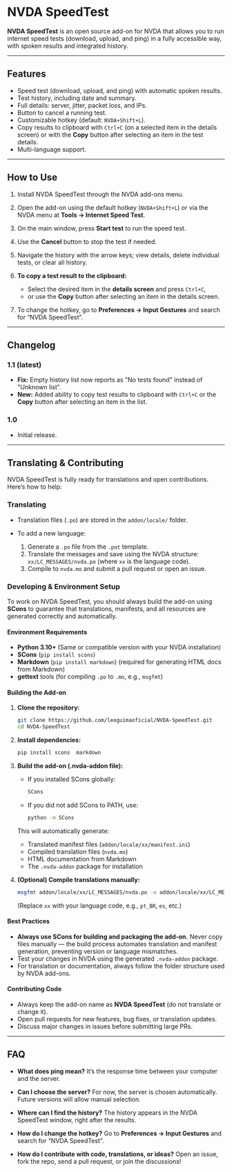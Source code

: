 # NVDA SpeedTest

**NVDA SpeedTest** is an open source add-on for NVDA that allows you to run internet speed tests (download, upload, and ping) in a fully accessible way, with spoken results and integrated history.

---

## Features

* Speed test (download, upload, and ping) with automatic spoken results.
* Test history, including date and summary.
* Full details: server, jitter, packet loss, and IPs.
* Button to cancel a running test.
* Customizable hotkey (default: `NVDA+Shift+L`).
* Copy results to clipboard with `Ctrl+C` (on a selected item in the details screen) or with the **Copy** button after selecting an item in the test details.
* Multi-language support.

---

## How to Use

1. Install NVDA SpeedTest through the NVDA add-ons menu.
2. Open the add-on using the default hotkey (`NVDA+Shift+L`) or via the NVDA menu at **Tools → Internet Speed Test**.
3. On the main window, press **Start test** to run the speed test.
4. Use the **Cancel** button to stop the test if needed.
5. Navigate the history with the arrow keys; view details, delete individual tests, or clear all history.
6. **To copy a test result to the clipboard:**

   * Select the desired item in the **details screen** and press `Ctrl+C`,
   * or use the **Copy** button after selecting an item in the details screen.
7. To change the hotkey, go to **Preferences → Input Gestures** and search for “NVDA SpeedTest”.

---

## Changelog

### 1.1 (latest)

* **Fix:** Empty history list now reports as "No tests found" instead of "Unknown list".
* **New:** Added ability to copy test results to clipboard with `Ctrl+C` or the **Copy** button after selecting an item in the list.

### 1.0

* Initial release.

---

## Translating & Contributing

NVDA SpeedTest is fully ready for translations and open contributions. Here’s how to help:

### Translating

* Translation files (`.po`) are stored in the `addon/locale/` folder.
* To add a new language:

  1. Generate a `.po` file from the `.pot` template.
  2. Translate the messages and save using the NVDA structure: `xx/LC_MESSAGES/nvda.po` (where `xx` is the language code).
  3. Compile to `nvda.mo` and submit a pull request or open an issue.

### Developing & Environment Setup

To work on NVDA SpeedTest, you should always build the add-on using **SCons** to guarantee that translations, manifests, and all resources are generated correctly and automatically.

#### Environment Requirements

* **Python 3.10+** (Same or compatible version with your NVDA installation)
* **SCons** (`pip install scons`)
* **Markdown** (`pip install markdown`)
  (required for generating HTML docs from Markdown)
* **gettext** tools (for compiling `.po` to `.mo`, e.g., `msgfmt`)

#### Building the Add-on

1. **Clone the repository:**

   ```bash
   git clone https://github.com/leoguimaoficial/NVDA-SpeedTest.git
   cd NVDA-SpeedTest
   ```

2. **Install dependencies:**

   ```bash
   pip install scons  markdown
   ```

3. **Build the add-on (.nvda-addon file):**

   * If you installed SCons globally:

     ```bash
     SCons
     ```
   * If you did not add SCons to PATH, use:

     ```bash
     python -m SCons
     ```

   This will automatically generate:

   * Translated manifest files (`addon/locale/xx/manifest.ini`)
   * Compiled translation files (`nvda.mo`)
   * HTML documentation from Markdown
   * The `.nvda-addon` package for installation

4. **(Optional) Compile translations manually:**

   ```bash
   msgfmt addon/locale/xx/LC_MESSAGES/nvda.po -o addon/locale/xx/LC_MESSAGES/nvda.mo
   ```

   (Replace `xx` with your language code, e.g., `pt_BR`, `es`, etc.)

#### Best Practices

* **Always use SCons for building and packaging the add-on.**
  Never copy files manually — the build process automates translation and manifest generation, preventing version or language mismatches.
* Test your changes in NVDA using the generated `.nvda-addon` package.
* For translation or documentation, always follow the folder structure used by NVDA add-ons.

#### Contributing Code

* Always keep the add-on name as **NVDA SpeedTest** (do not translate or change it).
* Open pull requests for new features, bug fixes, or translation updates.
* Discuss major changes in issues before submitting large PRs.

---

## FAQ

* **What does ping mean?**
  It’s the response time between your computer and the server.

* **Can I choose the server?**
  For now, the server is chosen automatically. Future versions will allow manual selection.

* **Where can I find the history?**
  The history appears in the NVDA SpeedTest window, right after the results.

* **How do I change the hotkey?**
  Go to **Preferences → Input Gestures** and search for “NVDA SpeedTest”.

* **How do I contribute with code, translations, or ideas?**
  Open an issue, fork the repo, send a pull request, or join the discussions!

